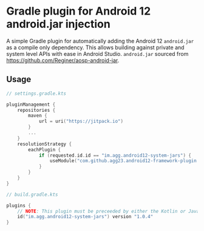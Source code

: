 # Gradle plugin for Android 12 android.jar injection

A simple Gradle plugin for automatically adding the Android 12 `android.jar` as a compile only dependency. This allows building against private and system level APIs with ease in Android Studio. `android.jar` sourced from https://github.com/Reginer/aosp-android-jar.

## Usage

```kts
// settings.gradle.kts

pluginManagement {
    repositories {
        maven {
            url = uri("https://jitpack.io")
        }
        ...
    }
    resolutionStrategy {
        eachPlugin {
            if (requested.id.id == "im.agg.android12-system-jars") {
                useModule("com.github.agg23.android12-framework-plugin:android12-system-jars-plugin:${requested.version}")
            }
        }
    }
}
```

```kts
// build.gradle.kts

plugins {
    // NOTE: This plugin must be preceeded by either the Kotlin or Java plugin
    id("im.agg.android12-system-jars") version "1.0.4"
}
```
